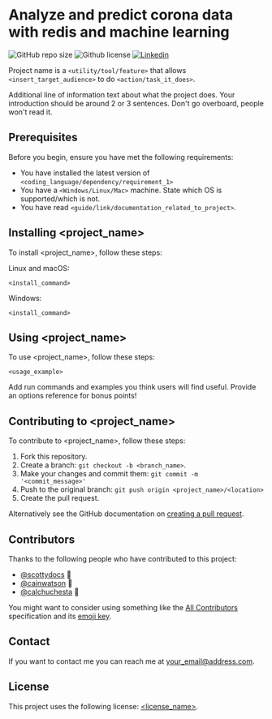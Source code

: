 # Analyze and predict corona data with redis and machine learning

<!--- These are examples. See https://shields.io for others or to customize this set of shields. You might want to include dependencies, project status and licence info here --->
![GitHub repo size](https://img.shields.io/github/repo-size/Salman-F/Analyze-and-predict-corona-data-with-redis)
![Github license](https://img.shields.io/github/license/Salman-F/Analyze-and-predict-corona-data-with-redis) 
[![Linkedin](https://img.shields.io/badge/LinkedIn-0077B5?&logo=linkedin&logoColor=white)](https://www.linkedin.com/)

Project name is a `<utility/tool/feature>` that allows `<insert_target_audience>` to do `<action/task_it_does>`.

Additional line of information text about what the project does. Your introduction should be around 2 or 3 sentences. Don't go overboard, people won't read it.

## Prerequisites

Before you begin, ensure you have met the following requirements:
<!--- These are just example requirements. Add, duplicate or remove as required --->
* You have installed the latest version of `<coding_language/dependency/requirement_1>`
* You have a `<Windows/Linux/Mac>` machine. State which OS is supported/which is not.
* You have read `<guide/link/documentation_related_to_project>`.

## Installing <project_name>

To install <project_name>, follow these steps:

Linux and macOS:
```
<install_command>
```

Windows:
```
<install_command>
```
## Using <project_name>

To use <project_name>, follow these steps:

```
<usage_example>
```

Add run commands and examples you think users will find useful. Provide an options reference for bonus points!

## Contributing to <project_name>
<!--- If your README is long or you have some specific process or steps you want contributors to follow, consider creating a separate CONTRIBUTING.md file--->
To contribute to <project_name>, follow these steps:

1. Fork this repository.
2. Create a branch: `git checkout -b <branch_name>`.
3. Make your changes and commit them: `git commit -m '<commit_message>'`
4. Push to the original branch: `git push origin <project_name>/<location>`
5. Create the pull request.

Alternatively see the GitHub documentation on [creating a pull request](https://help.github.com/en/github/collaborating-with-issues-and-pull-requests/creating-a-pull-request).

## Contributors

Thanks to the following people who have contributed to this project:

* [@scottydocs](https://github.com/scottydocs) 📖
* [@cainwatson](https://github.com/cainwatson) 🐛
* [@calchuchesta](https://github.com/calchuchesta) 🐛

You might want to consider using something like the [All Contributors](https://github.com/all-contributors/all-contributors) specification and its [emoji key](https://allcontributors.org/docs/en/emoji-key).

## Contact

If you want to contact me you can reach me at <your_email@address.com>.

## License
<!--- If you're not sure which open license to use see https://choosealicense.com/--->

This project uses the following license: [<license_name>](<link>).

